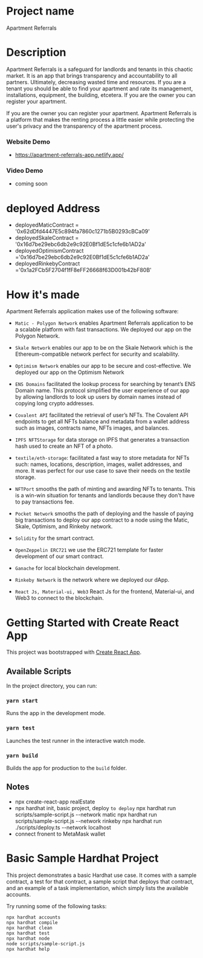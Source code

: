 # Project name

Apartment Referrals

# Description

Apartment Referrals is a safeguard for landlords and tenants in this chaotic market. It is an app that brings transparency and accountability to all partners. Ultimately, decreasing wasted time and resources. If you are a tenant you should be able to find your apartment and rate its management, installations, equipment, the building, etcetera. If you are the owner you can register your apartment.

If you are the owner you can register your apartment. Apartment Referrals is a platform that makes the renting process a little easier while protecting the user's privacy and the transparency of the apartment process.

### Website Demo

- https://apartment-referrals-app.netlify.app/

### Video Demo

- coming soon

# deployed Address

- deployedMaticContract = '0x62dDfd4447E5c894fa7860c1271b5B0293cBCa09'
- deployedSkaleContract = '0x16d7be29ebc6db2e9c92E0Bf1dE5c1cfe6b1AD2a'
- deployedOptimismContract ='0x16d7be29ebc6db2e9c92E0Bf1dE5c1cfe6b1AD2a'
- deployedRinkebyContract ='0x1a2FCb5F2704f1fF8eFF26668f63D001b42bF80B'

# How it's made

Apartment Referrals application makes use of the following software:

- `Matic - Polygon Network` enables Apartment Referrals application to be a scalable platform with fast transactions. We deployed our app on the Polygon Network.
- `Skale Network` enables our app to be on the Skale Network which is the Ethereum-compatible network perfect for security and scalability.

- `Optimism Network` enables our app to be secure and cost-effective. We deployed our app on the Optimism Network

- `ENS Domains` facilitated the lookup process for searching by tenant’s ENS Domain name. This protocol simplified the user experience of our app by allowing landlords to look up users by domain names instead of copying long crypto addresses.

- `Covalent API` facilitated the retrieval of user’s NFTs. The Covalent API endpoints to get all NFTs balance and metadata from a wallet address such as images, contracts name, NFTs images, and balances.

* `IPFS NFTStorage` for data storage on IPFS that generates a transaction hash used to create an NFT of a photo.

* `textile/eth-storage`: facilitated a fast way to store metadata for NFTs such: names, locations, description, images, wallet addresses, and more. It was perfect for our use case to save their needs on the textile storage.

* `NFTPort` smooths the path of minting and awarding NFTs to tenants. This is a win-win situation for tenants and landlords because they don't have to pay transactions fee.

- `Pocket Network` smooths the path of deploying and the hassle of paying big transactions to deploy our app contract to a node using the Matic, Skale, Optimism, and Rinkeby network.

* `Solidity` for the smart contract.
* `OpenZeppelin ERC721` we use the ERC721 template for faster development of our smart contract.

* `Ganache` for local blockchain development.

* `Rinkeby Network` is the network where we deployed our dApp.

* `React Js, Material-ui, Web3` React Js for the frontend, Material-ui, and Web3 to connect to the blockchain.

# Getting Started with Create React App

This project was bootstrapped with [Create React App](https://github.com/facebook/create-react-app).

## Available Scripts

In the project directory, you can run:

### `yarn start`

Runs the app in the development mode.

### `yarn test`

Launches the test runner in the interactive watch mode.

### `yarn build`

Builds the app for production to the `build` folder.

## Notes

- npx create-react-app realEstate
- npx hardhat init, basic project, deploy
  `to deploy`
  npx hardhat run scripts/sample-script.js --network matic
  npx hardhat run scripts/sample-script.js --network rinkeby
  npx hardhat run ./scripts/deploy.ts --network localhost
- connect fronent to MetaMask wallet

# Basic Sample Hardhat Project

This project demonstrates a basic Hardhat use case. It comes with a sample contract, a test for that contract, a sample script that deploys that contract, and an example of a task implementation, which simply lists the available accounts.

Try running some of the following tasks:

```shell
npx hardhat accounts
npx hardhat compile
npx hardhat clean
npx hardhat test
npx hardhat node
node scripts/sample-script.js
npx hardhat help
```

